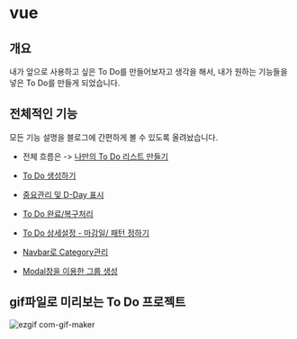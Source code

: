 # vue

## 개요
내가 앞으로 사용하고 싶은 To Do를 만들어보자고 생각을 해서, 내가 원하는 기능들을 넣은 To Do를 만들게 되었습니다. 

## 전체적인 기능 

모든 기능 설명을 블로그에 간편하게 볼 수 있도록 올려놨습니다.
- 전체 흐름은 -> <a href="https://bill1224.tistory.com/312">나만의 To Do 리스트 만들기</a></br>

- <a href="https://bill1224.tistory.com/314">To Do 생성하기</a></br>
- <a href="https://bill1224.tistory.com/316">중요관리 및 D-Day 표시</a></br>
- <a href="https://bill1224.tistory.com/317">To Do 완료/복구처리</a></br>
- <a href="https://bill1224.tistory.com/318">To Do 상세설정 - 마감일/ 패턴 정하기</a></br>
- <a href="https://bill1224.tistory.com/319">Navbar로 Category관리</a></br>
- <a href="https://bill1224.tistory.com/320">Modal창을 이용한 그룹 생성</a></br>


## gif파일로 미리보는 To Do 프로젝트 

![ezgif com-gif-maker](https://user-images.githubusercontent.com/65009016/131626790-f08ab2c7-1124-471e-8f73-555417896646.gif)
